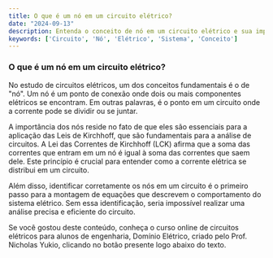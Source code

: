 ```yaml
---
title: O que é um nó em um circuito elétrico?
date: "2024-09-13"
description: Entenda o conceito de nó em um circuito elétrico e sua importância na análise de sistemas elétricos.
keywords: ['Circuito', 'Nó', 'Elétrico', 'Sistema', 'Conceito']
---
```


### O que é um nó em um circuito elétrico?

No estudo de circuitos elétricos, um dos conceitos fundamentais é o de "nó". Um nó é um ponto de conexão onde dois ou mais componentes elétricos se encontram. Em outras palavras, é o ponto em um circuito onde a corrente pode se dividir ou se juntar. 

A importância dos nós reside no fato de que eles são essenciais para a aplicação das Leis de Kirchhoff, que são fundamentais para a análise de circuitos. A Lei das Correntes de Kirchhoff (LCK) afirma que a soma das correntes que entram em um nó é igual à soma das correntes que saem dele. Este princípio é crucial para entender como a corrente elétrica se distribui em um circuito.

Além disso, identificar corretamente os nós em um circuito é o primeiro passo para a montagem de equações que descrevem o comportamento do sistema elétrico. Sem essa identificação, seria impossível realizar uma análise precisa e eficiente do circuito.

Se você gostou deste conteúdo, conheça o curso online de circuitos elétricos para alunos de engenharia, Domínio Elétrico, criado pelo Prof. Nicholas Yukio, clicando no botão presente logo abaixo do texto.